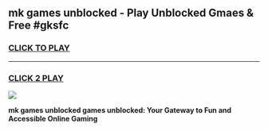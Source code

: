
## mk games unblocked - Play Unblocked Gmaes & Free #gksfc
<h3>
<a href="https://news.freeplayer.one?title=mk_games_unblocked&ref=03M">CLICK TO PLAY</a></h3>
<hr>

<h3>
<a href="https://news.freeplayer.one?title=mk_games_unblocked&ref=03M">CLICK 2 PLAY</a>
  
</h3>

<a href="https://news.freeplayer.one?title=mk_games_unblocked&ref=03M"><img src="https://clearcache.store/games.png"></a>


**mk games unblocked games unblocked: Your Gateway to Fun and Accessible Online Gaming**

